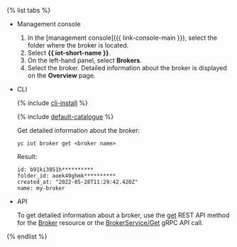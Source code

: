 {% list tabs %}

- Management console

   1. In the [management console]({{ link-console-main }}), select the folder where the broker is located.
   1. Select **{{ iot-short-name }}**.
   1. On the left-hand panel, select **Brokers**.
   1. Select the broker. Detailed information about the broker is displayed on the **Overview** page.

- CLI

   {% include [cli-install](../cli-install.md) %}

   {% include [default-catalogue](../default-catalogue.md) %}

   Get detailed information about the broker:

   ```
   yc iot broker get <broker name>
   ```

   Result:

   ```
   id: b91ki3851h**********
   folder_id: aoek49ghmk**********
   created_at: "2022-05-28T11:29:42.420Z"
   name: my-broker
   ```

- API

   To get detailed information about a broker, use the [get](../../iot-core/broker/api-ref/Broker/get.md) REST API method for the [Broker](../../iot-core/broker/api-ref/Broker/index.md) resource or the [BrokerService/Get](../../iot-core/broker/api-ref/grpc/broker_service.md#Get) gRPC API call.

{% endlist %}

